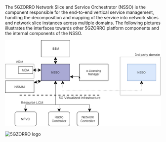 The 5GZORRO Network Slice and Service Orchestrator (NSSO) is the component responsible for the end-to-end vertical service management, handling the decomposition and mapping of the service into network slices and network slice instances across multiple domains. The following pictures illustrates the interfaces towards other 5GZORRO platform components and the internal components of the NSSO.

![NSSO interfaces](https://github.com/5GZORRO/nsso/blob/main/nsso_interfaces.png)



![5GZORRO logo](https://www.5gzorro.eu/wp-content/uploads/2019/11/Logo-White-5GZORRO.png)
